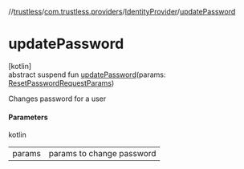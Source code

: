 //[trustless](../../../index.md)/[com.trustless.providers](../index.md)/[IdentityProvider](index.md)/[updatePassword](update-password.md)

# updatePassword

[kotlin]\
abstract suspend fun [updatePassword](update-password.md)(params: [ResetPasswordRequestParams](../../com.trustless.requests.identity.resetPassword/-reset-password-request-params/index.md))

Changes password for a user

#### Parameters

kotlin

| | |
|---|---|
| params | params to change password |
